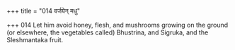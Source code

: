 +++
title = "014 वर्जयेन् मधु"

+++
014	Let him avoid honey, flesh, and mushrooms growing on the ground (or elsewhere, the vegetables called) Bhustrina, and Sigruka, and the Sleshmantaka fruit.